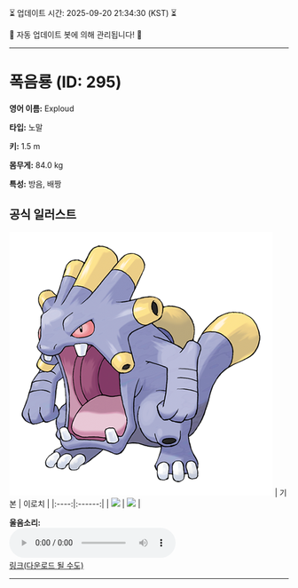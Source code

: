 
⏳ 업데이트 시간: 2025-09-20 21:34:30 (KST) ⏳

🤖 자동 업데이트 봇에 의해 관리됩니다! 🤖

---

# 폭음룡 (ID: 295)
**영어 이름:** Exploud

**타입:** 노말

**키:** 1.5 m

**몸무게:** 84.0 kg

**특성:** 방음, 배짱

## 공식 일러스트
![](https://raw.githubusercontent.com/PokeAPI/sprites/master/sprites/pokemon/other/official-artwork/295.png)
| 기본 | 이로치 |
|:----:|:------:|
| <img src="http://play.pokemonshowdown.com/sprites/ani/exploud.gif" width="200"> | <img src="http://play.pokemonshowdown.com/sprites/ani-shiny/exploud.gif" width="200"> |

**울음소리:**<br><audio controls src="https://raw.githubusercontent.com/PokeAPI/cries/main/cries/pokemon/latest/295.ogg"></audio><br> [링크(다운로드 될 수도)](https://raw.githubusercontent.com/PokeAPI/cries/main/cries/pokemon/latest/295.ogg)


---
